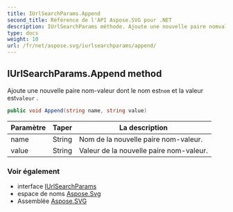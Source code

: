 ```yaml
---
title: IUrlSearchParams.Append
second_title: Référence de l'API Aspose.SVG pour .NET
description: IUrlSearchParams méthode. Ajoute une nouvelle paire nomvaleur dont le nom estnom et la valeur estvaleur .
type: docs
weight: 10
url: /fr/net/aspose.svg/iurlsearchparams/append/
---
```

## IUrlSearchParams.Append method

Ajoute une nouvelle paire nom-valeur dont le nom est`nom` et la valeur est`valeur` .

```csharp
public void Append(string name, string value)
```

| Paramètre | Taper | La description |
| --- | --- | --- |
| name | String | Nom de la nouvelle paire nom-valeur. |
| value | String | Valeur de la nouvelle paire nom-valeur. |

### Voir également

* interface [IUrlSearchParams](../)
* espace de noms [Aspose.Svg](../../iurlsearchparams/)
* Assemblée [Aspose.SVG](../../../)


